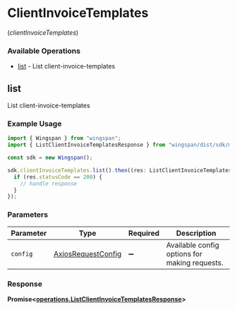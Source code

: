 # ClientInvoiceTemplates
(*clientInvoiceTemplates*)

### Available Operations

* [list](#list) - List client-invoice-templates

## list

List client-invoice-templates

### Example Usage

```typescript
import { Wingspan } from "wingspan";
import { ListClientInvoiceTemplatesResponse } from "wingspan/dist/sdk/models/operations";

const sdk = new Wingspan();

sdk.clientInvoiceTemplates.list().then((res: ListClientInvoiceTemplatesResponse) => {
  if (res.statusCode == 200) {
    // handle response
  }
});
```

### Parameters

| Parameter                                                    | Type                                                         | Required                                                     | Description                                                  |
| ------------------------------------------------------------ | ------------------------------------------------------------ | ------------------------------------------------------------ | ------------------------------------------------------------ |
| `config`                                                     | [AxiosRequestConfig](https://axios-http.com/docs/req_config) | :heavy_minus_sign:                                           | Available config options for making requests.                |


### Response

**Promise<[operations.ListClientInvoiceTemplatesResponse](../../models/operations/listclientinvoicetemplatesresponse.md)>**

